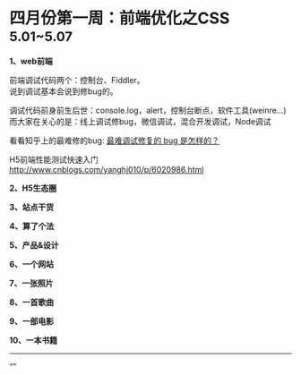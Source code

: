 
# 四月份第一周：前端优化之CSS <small>5.01~5.07</small>

__1、web前端__    

前端调试代码两个：控制台、Fiddler。  
说到调试基本会说到修bug的。    

调试代码前身前生后世：console.log，alert，控制台断点，软件工具(weinre...)
而大家在关心的是：线上调试修bug，微信调试，混合开发调试，Node调试

看看知乎上的最难修的bug: [最难调试修复的 bug 是怎样的？](https://www.zhihu.com/question/21991014)  

H5前端性能测试快速入门 http://www.cnblogs.com/yanghj010/p/6020986.html
 
 
__2、H5生态圈__      

 
__3、站点干货__    


__4、算了个法__     


__5、产品&设计__        


__6、一个网站__


__7、一张照片__   
 

__8、一首歌曲__  


__9、一部电影__   
 

__10、一本书籍__ 




-------------------

“”

